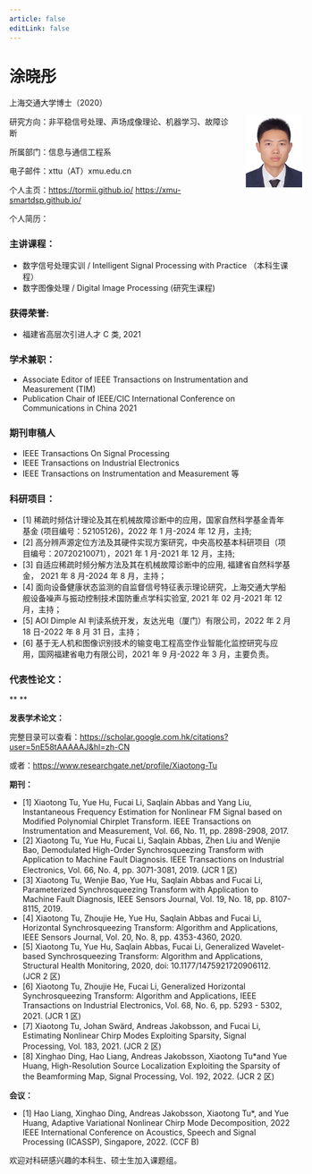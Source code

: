 ```yaml
---
article: false
editLink: false
---
```


# 涂晓彤

<div style="float:right; width:20%">
    <img style=" margin-left:20%; margin-top:30%" src="/assets/images/memberimage/tuxiaotong.jpg">
</div>
上海交通大学博士（2020）

研究方向：非平稳信号处理、声场成像理论、机器学习、故障诊断

所属部门：信息与通信工程系

电子邮件：xttu（AT）xmu.edu.cn

个人主页：https://tormii.github.io/ https://xmu-smartdsp.github.io/

个人简历：

### 主讲课程：

- 数字信号处理实训 / Intelligent Signal Processing with Practice （本科生课程）
- 数字图像处理 / Digital Image Processing (研究生课程)

### 获得荣誉:

- 福建省高层次引进人才 C 类, 2021

### 学术兼职：

- Associate Editor of IEEE Transactions on Instrumentation and Measurement (TIM)
- Publication Chair of IEEE/CIC International Conference on Communications in China 2021

### 期刊审稿人

- IEEE Transactions On Signal Processing
- IEEE Transactions on Industrial Electronics
- IEEE Transactions on Instrumentation and Measurement 等

### 科研项目：

- [1] 稀疏时频估计理论及其在机械故障诊断中的应用，国家自然科学基金青年基金 (项目编号：52105126)，2022 年 1 月-2024 年 12 月，主持;
- [2] 高分辨声源定位方法及其硬件实现方案研究，中央高校基本科研项目（项目编号：20720210071），2021 年 1 月-2021 年 12 月，主持;
- [3] 自适应稀疏时频分解方法及其在机械故障诊断中的应用, 福建省自然科学基金， 2021 年 8 月-2024 年 8 月，主持；
- [4] 面向设备健康状态监测的自监督信号特征表示理论研究，上海交通大学船舰设备噪声与振动控制技术国防重点学科实验室, 2021 年 02 月-2021 年 12 月，主持；
- [5] AOI Dimple AI 判读系统开发，友达光电（厦门）有限公司，2022 年 2 月 18 日-2022 年 8 月 31 日，主持；
- [6] 基于无人机和图像识别技术的输变电工程高空作业智能化监控研究与应用，国网福建省电力有限公司，2021 年 9 月-2022 年 3 月，主要负责。

### 代表性论文：

\*\*
\*\*

**发表学术论文：**

完整目录可以查看：https://scholar.google.com.hk/citations?user=5nE58tAAAAAJ&hl=zh-CN

或者：https://www.researchgate.net/profile/Xiaotong-Tu

**期刊：**

- [1] Xiaotong Tu, Yue Hu, Fucai Li, Saqlain Abbas and Yang Liu, Instantaneous Frequency Estimation for Nonlinear FM Signal based on Modified Polynomial Chirplet Transform. IEEE Transactions on Instrumentation and Measurement, Vol. 66, No. 11, pp. 2898-2908, 2017.
- [2] Xiaotong Tu, Yue Hu, Fucai Li, Saqlain Abbas, Zhen Liu and Wenjie Bao, Demodulated High-Order Synchrosqueezing Transform with Application to Machine Fault Diagnosis. IEEE Transactions on Industrial Electronics, Vol. 66, No. 4, pp. 3071-3081, 2019. (JCR 1 区)
- [3] Xiaotong Tu, Wenjie Bao, Yue Hu, Saqlain Abbas and Fucai Li, Parameterized Synchrosqueezing Transform with Application to Machine Fault Diagnosis, IEEE Sensors Journal, Vol. 19, No. 18, pp. 8107-8115, 2019.
- [4] Xiaotong Tu, Zhoujie He, Yue Hu, Saqlain Abbas and Fucai Li, Horizontal Synchrosqueezing Transform: Algorithm and Applications, IEEE Sensors Journal, Vol. 20, No. 8, pp. 4353-4360, 2020.
- [5] Xiaotong Tu, Yue Hu, Saqlain Abbas, Fucai Li, Generalized Wavelet-based Synchrosqueezing Transform: Algorithm and Applications, Structural Health Monitoring, 2020, doi: 10.1177/1475921720906112. (JCR 2 区)
- [6] Xiaotong Tu, Zhoujie He, Fucai Li, Generalized Horizontal Synchrosqueezing Transform: Algorithm and Applications, IEEE Transactions on Industrial Electronics, Vol. 68, No. 6, pp. 5293 - 5302, 2021. (JCR 1 区)
- [7] Xiaotong Tu, Johan Swärd, Andreas Jakobsson, and Fucai Li, Estimating Nonlinear Chirp Modes Exploiting Sparsity, Signal Processing, Vol. 183, 2021. (JCR 2 区)
- [8] Xinghao Ding, Hao Liang, Andreas Jakobsson, Xiaotong Tu\*and Yue Huang, High-Resolution Source Localization Exploiting the Sparsity of the Beamforming Map, Signal Processing, Vol. 192, 2022. (JCR 2 区)

**会议：**

- [1] Hao Liang, Xinghao Ding, Andreas Jakobsson, Xiaotong Tu\*, and Yue Huang, Adaptive Variational Nonlinear Chirp Mode Decomposition, 2022 IEEE International Conference on Acoustics, Speech and Signal Processing (ICASSP), Singapore, 2022. (CCF B)

欢迎对科研感兴趣的本科生、硕士生加入课题组。
